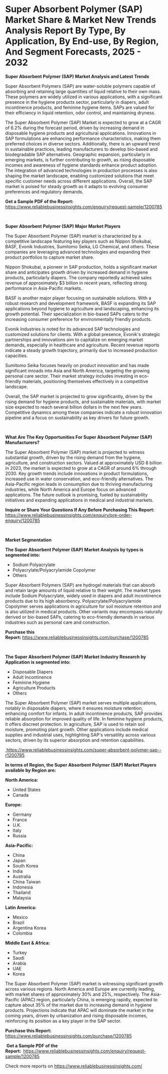 <p><h1>Super Absorbent Polymer (SAP) Market Share & Market New Trends Analysis Report By Type, By Application, By End-use, By Region, And Segment Forecasts, 2025 - 2032</h1></p><p><strong>Super Absorbent Polymer (SAP) Market Analysis and Latest Trends</strong></p>
<p><p>Super Absorbent Polymers (SAP) are water-soluble polymers capable of absorbing and retaining large quantities of liquid relative to their own mass. These polymers are widely utilized in various applications, with a significant presence in the hygiene products sector, particularly in diapers, adult incontinence products, and feminine hygiene items. SAPs are valued for their efficiency in liquid retention, odor control, and maintaining dryness.</p><p>The Super Absorbent Polymer (SAP) Market is expected to grow at a CAGR of 6.2% during the forecast period, driven by increasing demand in disposable hygiene products and agricultural applications. Innovations in SAP formulations are enhancing performance characteristics, making them preferred choices in diverse sectors. Additionally, there is an upward trend in sustainable practices, leading manufacturers to develop bio-based and biodegradable SAP alternatives. Geographic expansion, particularly in emerging markets, is further contributing to growth, as rising disposable incomes and awareness of hygiene standards enhance product adoption. The integration of advanced technologies in production processes is also shaping the market landscape, enabling customized solutions that meet specific customer needs across different applications. Overall, the SAP market is poised for steady growth as it adapts to evolving consumer preferences and regulatory demands.</p></p>
<p><strong>Get a Sample PDF of the Report:&nbsp;</strong> <a href="https://www.reliablebusinessinsights.com/enquiry/request-sample/1200785?utm_campaign=2789&utm_medium=2&utm_source=Github&utm_content=ia&utm_term=22032025&utm_id=super-absorbent-polymer-sap">https://www.reliablebusinessinsights.com/enquiry/request-sample/1200785</a></p>
<p>&nbsp;</p>
<p><strong>Super Absorbent Polymer (SAP) Major Market Players</strong></p>
<p><p>The Super Absorbent Polymer (SAP) market is characterized by a competitive landscape featuring key players such as Nippon Shokubai, BASF, Evonik Industries, Sumitomo Seika, LG Chemical, and others. These companies are leveraging advanced technologies and expanding their product portfolios to capture market share.</p><p>Nippon Shokubai, a pioneer in SAP production, holds a significant market share and anticipates growth driven by increased demand in hygiene products, particularly diapers. The company reportedly achieved sales revenue of approximately $3 billion in recent years, reflecting strong performance in Asia-Pacific markets.</p><p>BASF is another major player focusing on sustainable solutions. With a robust research and development framework, BASF is expanding its SAP applications beyond hygiene to agriculture and landscaping, enhancing its growth potential. Their specialization in bio-based SAPs caters to the increasing consumer preference for environmentally friendly products.</p><p>Evonik Industries is noted for its advanced SAP technologies and customized solutions for clients. With a global presence, Evonik's strategic partnerships and innovations aim to capitalize on emerging market demands, especially in healthcare and agriculture. Recent revenue reports indicate a steady growth trajectory, primarily due to increased production capacities.</p><p>Sumitomo Seika focuses heavily on product innovation and has made significant inroads into Asia and North America, targeting the growing personal care sector. Their market strategy includes investing in eco-friendly materials, positioning themselves effectively in a competitive landscape.</p><p>Overall, the SAP market is projected to grow significantly, driven by the rising demand for hygiene products, and sustainable materials, with market size expected to reach several billion dollars in the next few years. Competitive dynamics among these companies indicate a robust innovation pipeline and a focus on sustainability as key drivers for future growth.</p></p>
<p>&nbsp;</p>
<p><strong>What Are The Key Opportunities For Super Absorbent Polymer (SAP) Manufacturers?</strong></p>
<p><p>The Super Absorbent Polymer (SAP) market is projected to witness substantial growth, driven by the rising demand from the hygiene, agriculture, and construction sectors. Valued at approximately USD 8 billion in 2023, the market is expected to grow at a CAGR of around 6% through 2030. Key growth trends include innovations in product formulations, increased use in water conservation, and eco-friendly alternatives. The Asia-Pacific region leads in consumption due to thriving manufacturing industries, while North America and Europe focus on advanced applications. The future outlook is promising, fueled by sustainability initiatives and expanding applications in medical and industrial markets.</p></p>
<p><strong>Inquire or Share Your Questions If Any Before Purchasing This Report:</strong> <a href="https://www.reliablebusinessinsights.com/enquiry/pre-order-enquiry/1200785?utm_campaign=2789&utm_medium=2&utm_source=Github&utm_content=ia&utm_term=22032025&utm_id=super-absorbent-polymer-sap">https://www.reliablebusinessinsights.com/enquiry/pre-order-enquiry/1200785</a></p>
<p>&nbsp;</p>
<p><strong>Market Segmentation</strong></p>
<p><strong>The Super Absorbent Polymer (SAP) Market Analysis by types is segmented into:</strong></p>
<p><ul><li>Sodium Polyacrylate</li><li>Polyacrylate/Polyacrylamide Copolymer</li><li>Others</li></ul></p>
<p><p>Super Absorbent Polymers (SAP) are hydrogel materials that can absorb and retain large amounts of liquid relative to their weight. The market types include Sodium Polyacrylate, widely used in diapers and adult incontinence products due to its high absorbency. Polyacrylate/Polyacrylamide Copolymer serves applications in agriculture for soil moisture retention and is also utilized in medical products. Other variants may encompass naturally derived or bio-based SAPs, catering to eco-friendly demands in various industries such as personal care and construction.</p></p>
<p><strong>Purchase this Report:&nbsp;</strong><a href="https://www.reliablebusinessinsights.com/purchase/1200785?utm_campaign=2789&utm_medium=2&utm_source=Github&utm_content=ia&utm_term=22032025&utm_id=super-absorbent-polymer-sap">https://www.reliablebusinessinsights.com/purchase/1200785</a></p>
<p>&nbsp;</p>
<p><strong>The Super Absorbent Polymer (SAP) Market Industry Research by Application is segmented into:</strong></p>
<p><ul><li>Disposable Diapers</li><li>Adult Incontinence</li><li>Feminine Hygiene</li><li>Agriculture Products</li><li>Others</li></ul></p>
<p><p>The Super Absorbent Polymer (SAP) market serves multiple applications, notably in disposable diapers, where it ensures moisture retention, enhancing comfort for infants. In adult incontinence products, SAP provides reliable absorption for improved quality of life. In feminine hygiene products, it offers discreet protection. In agriculture, SAP is used to retain soil moisture, promoting plant growth. Other applications include medical supplies and industrial uses, highlighting SAP's versatility across various sectors, driven by its superior absorption and retention capabilities.</p></p>
<p><a href="https://www.reliablebusinessinsights.com/super-absorbent-polymer-sap--r1200785?utm_campaign=2789&utm_medium=2&utm_source=Github&utm_content=ia&utm_term=22032025&utm_id=super-absorbent-polymer-sap">&nbsp;https://www.reliablebusinessinsights.com/super-absorbent-polymer-sap--r1200785</a></p>
<p><strong>In terms of Region, the Super Absorbent Polymer (SAP) Market Players available by Region are:</strong></p>
<p>
    <p> <strong> North America: </strong>
        <ul>
            <li>United States</li>
            <li>Canada</li>
        </ul>
        </p> 
    <p> <strong> Europe: </strong>
        <ul>
            <li>Germany</li>
            <li>France</li>
            <li>U.K.</li>
            <li>Italy</li>
            <li>Russia</li>
        </ul>
        </p> 
    <p> <strong> Asia-Pacific: </strong>
        <ul>
            <li>China</li>
            <li>Japan</li>
            <li>South Korea</li>
            <li>India</li>
            <li>Australia</li>
            <li>China Taiwan</li>
            <li>Indonesia</li>
            <li>Thailand</li>
            <li>Malaysia</li>
        </ul>
        </p> 
    <p> <strong> Latin America: </strong>
        <ul>
            <li>Mexico</li>
            <li>Brazil</li>
            <li>Argentina Korea</li>
            <li>Colombia</li>
        </ul>
        </p> 
    <p> <strong> Middle East & Africa: </strong>
        <ul>
            <li>Turkey</li>
            <li>Saudi</li>
            <li>Arabia</li>
            <li>UAE</li>
            <li>Korea</li>
        </ul>
    </p>
    </p>
<p><p>The Super Absorbent Polymer (SAP) market is witnessing significant growth across various regions. North America and Europe are currently leading, with market shares of approximately 30% and 25%, respectively. The Asia-Pacific (APAC) region, particularly China, is emerging rapidly, expected to capture about 35% of the market due to increasing demand in hygiene products. Projections indicate that APAC will dominate the market in the coming years, driven by urbanization and rising disposable incomes, reinforcing its position as a key player in the SAP sector.</p></p>
<p><strong>Purchase this Report: </strong><a href="https://www.reliablebusinessinsights.com/purchase/1200785?utm_campaign=2789&utm_medium=2&utm_source=Github&utm_content=ia&utm_term=22032025&utm_id=super-absorbent-polymer-sap">https://www.reliablebusinessinsights.com/purchase/1200785</a></p>
<p>&nbsp;<strong>Get a Sample PDF of the Report:&nbsp;&nbsp;</strong><a href="https://www.reliablebusinessinsights.com/enquiry/request-sample/1200785?utm_campaign=2789&utm_medium=2&utm_source=Github&utm_content=ia&utm_term=22032025&utm_id=super-absorbent-polymer-sap">https://www.reliablebusinessinsights.com/enquiry/request-sample/1200785</a></p>
<p><strong></strong></p>
<p>Check more reports on <a href="https://www.reliablebusinessinsights.com/?utm_campaign=2789&utm_medium=2&utm_source=Github&utm_content=ia&utm_term=22032025&utm_id=super-absorbent-polymer-sap">https://www.reliablebusinessinsights.com/</a></p>